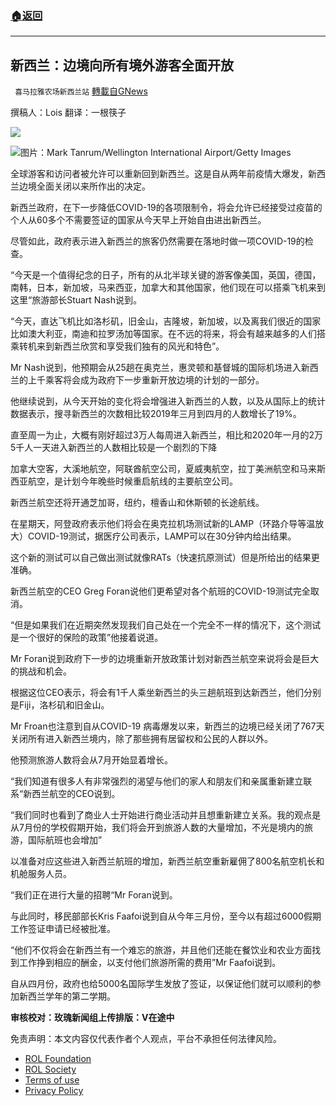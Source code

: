 ###  [:house:返回](README.md)
---


## 新西兰：边境向所有境外游客全面开放
` 喜马拉雅农场新西兰站` [轉載自GNews](https://gnews.org/zh-hans/2463075/)

撰稿人：Lois
翻译：一根筷子
 
![](https://gnews.org/wp-content/themes/Gnews/images/GNEWS-LOGO-SINGLE-55x170.png)

![](https://assets.gnews.org/wp-content/uploads/2022/05/image-257.png)图片：Mark Tanrum/Wellington International Airport/Getty Images

全球游客和访问者被允许可以重新回到新西兰。这是自从两年前疫情大爆发，新西兰边境全面关闭以来所作出的决定。
 
新西兰政府，在下一步降低COVID-19的各项限制令，将会允许已经接受过疫苗的个人从60多个不需要签证的国家从今天早上开始自由进出新西兰。
 
尽管如此，政府表示进入新西兰的旅客仍然需要在落地时做一项COVID-19的检查。
 
“今天是一个值得纪念的日子，所有的从北半球关键的游客像美国，英国，德国，南韩，日本，新加坡，马来西亚，加拿大和其他国家，他们现在可以搭乘飞机来到这里“旅游部长Stuart Nash说到。
 
“今天，直达飞机比如洛杉矶，旧金山，吉隆坡，新加坡，以及离我们很近的国家比如澳大利亚，南迪和拉罗汤加等国家。在不远的将来，将会有越来越多的人们搭乘转机来到新西兰欣赏和享受我们独有的风光和特色”。
 
Mr Nash说到，他预期会从25趟在奥克兰，惠灵顿和基督城的国际机场进入新西兰的上千乘客将会成为政府下一步重新开放边境的计划的一部分。
 
他继续说到，从今天开始的变化将会增强进入新西兰的人数，以及从国际上的统计数据表示，搜寻新西兰的次数相比较2019年三月到四月的人数增长了19%。
 
直至周一为止，大概有刚好超过3万人每周进入新西兰，相比和2020年一月的2万5千人一天进入新西兰的人数相比较是一个剧烈的下降
 
加拿大空客，大溪地航空，阿联酋航空公司，夏威夷航空，拉丁美洲航空和马来斯西亚航空，是计划今年晚些时候重启航线的主要航空公司。
 
新西兰航空还将开通芝加哥，纽约，檀香山和休斯顿的长途航线。
 
在星期天，阿登政府表示他们将会在奥克拉机场测试新的LAMP（环路介导等温放大）COVID-19测试，据医疗公司表示，LAMP可以在30分钟内给出结果。
 
这个新的测试可以自己做出测试就像RATs（快速抗原测试）但是所给出的结果更准确。
 
新西兰航空的CEO Greg Foran说他们更希望对各个航班的COVID-19测试完全取消。
 
“但是如果我们在近期突然发现我们自己处在一个完全不一样的情况下，这个测试是一个很好的保险的政策”他接着说道。
 
Mr Foran说到政府下一步的边境重新开放政策计划对新西兰航空来说将会是巨大的挑战和机会。
 
根据这位CEO表示，将会有1千人乘坐新西兰的头三趟航班到达新西兰，他们分别是Fiji，洛杉矶和旧金山。
 
Mr Froan也注意到自从COVID-19 病毒爆发以来，新西兰的边境已经关闭了767天关闭所有进入新西兰境内，除了那些拥有居留权和公民的人群以外。
 
他预测旅游人数将会从7月开始显着增长。
 
“我们知道有很多人有非常强烈的渴望与他们的家人和朋友们和亲属重新建立联系“新西兰航空的CEO说到。
 
“我们同时也看到了商业人士开始进行商业活动并且想重新建立关系。我的观点是从7月份的学校假期开始，我们将会开到旅游人数的大量增加，不光是境内的旅游，国际航班也会增加”
 
以准备对应这些进入新西兰航班的增加，新西兰航空重新雇佣了800名航空机长和机舱服务人员。
 
“我们正在进行大量的招聘“Mr Foran说到。
 
与此同时，移民部部长Kris Faafoi说到自从今年三月份，至今以有超过6000假期工作签证申请已经被批准。
 
“他们不仅将会在新西兰有一个难忘的旅游，并且他们还能在餐饮业和农业方面找到工作挣到相应的酬金，以支付他们旅游所需的费用”Mr Faafoi说到。
 
自从四月份，政府也给5000名国际学生发放了签证，以保证他们就可以顺利的参加新西兰学年的第二学期。
 
**审核校对：玫瑰新闻组上传排版：V在途中**

免责声明：本文内容仅代表作者个人观点，平台不承担任何法律风险。
  
- [ROL Foundation](https://rolfoundation.org/)
- [ROL Society](https://rolsociety.org/)
- [Terms of use](https://gnews.org/terms-of-use-3/)
- [Privacy Policy](https://gnews.org/privacy-policy/)
